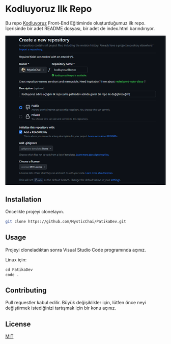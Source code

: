 # Kodluyoruz Ilk Repo

Bu repo [Kodluyoruz](https://www.kodluyoruz.org) Front-End Eğitiminde oluşturduğumuz ilk repo. İçerisinde bir adet README dosyası, bir adet de index.html barındırıyor.

![github](ilkrepo.png)

## Installation

Öncelikle projeyi clonelayın.

```bash
git clone https://github.com/MysticChai/PatikaDev.git
```

## Usage

Projeyi cloneladıktan sonra Visual Studio Code programında açınız.

Linux için:

```linux
cd PatikaDev
code .
```

## Contributing

Pull requestler kabul edilir. Büyük değişiklikler için, lütfen önce neyi değiştirmek istediğinizi tartışmak için bir konu açınız.

## License

[MIT](https://choosealicense.com/licenses/mit/)
